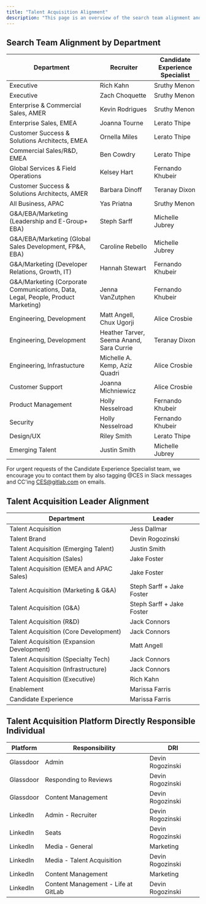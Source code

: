 ```yaml
---
title: "Talent Acquisition Alignment"
description: "This page is an overview of the search team alignment and the talent acquisition platform directly responsible individual in talent acquisition operations and talent brand."
---
```


## Search Team Alignment by Department

| Department                    | Recruiter   | Candidate Experience Specialist    |
|--------------------------|-----------------|-------------------------------------|
| Executive          | Rich Kahn    | Sruthy Menon  |
| Executive          | Zach Choquette   | Sruthy Menon  |
| Enterprise & Commercial Sales, AMER | Kevin Rodrigues |Sruthy Menon |
| Enterprise Sales, EMEA | Joanna Tourne | Lerato Thipe |
| Customer Success & Solutions Architects, EMEA | Ornella Miles | Lerato Thipe |
| Commercial Sales/R&D, EMEA | Ben Cowdry | Lerato Thipe |
| Global Services & Field Operations | Kelsey Hart  | Fernando Khubeir |
| Customer Success & Solutions Architects, AMER | Barbara Dinoff |  Teranay Dixon |
| All Business, APAC | Yas Priatna  | Sruthy Menon |
| G&A/EBA/Marketing (Leadership and E-Group+ EBA) | Steph Sarff | Michelle Jubrey |
| G&A/EBA/Marketing (Global Sales Development, FP&A, EBA) | Caroline Rebello |  Michelle Jubrey |
| G&A/Marketing (Developer Relations, Growth, IT) | Hannah Stewart  | Fernando Khubeir |
| G&A/Marketing (Corporate Communications, Data, Legal, People, Product Marketing) | Jenna VanZutphen  | Fernando Khubeir |
| Engineering, Development | Matt Angell, Chux Ugorji | Alice Crosbie |
| Engineering, Development | Heather Tarver, Seema Anand, Sara Currie | Teranay Dixon |
| Engineering, Infrastucture   | Michelle A. Kemp, Aziz Quadri | Alice Crosbie  |
| Customer Support | Joanna Michniewicz  |  Alice Crosbie |
| Product Management | Holly Nesselroad | Fernando Khubeir |
| Security | Holly Nesselroad | Fernando Khubeir |
| Design/UX  | Riley Smith | Lerato Thipe  |
| Emerging Talent  | Justin Smith | Michelle Jubrey  |

For urgent requests of the Candidate Experience Specialist team, we encourage you to contact them by also tagging @CES in Slack messages and CC'ing CES@gitlab.com on emails.

## Talent Acquisition Leader Alignment

| Department                    | Leader      |
|--------------------------|-----------------|
| Talent Acquisition         | Jess Dallmar |
| Talent Brand | Devin Rogozinski |
| Talent Acquisition (Emerging Talent)| Justin Smith |
| Talent Acquisition (Sales) | Jake Foster|
| Talent Acquisition (EMEA and APAC Sales) | Jake Foster |
| Talent Acquisition (Marketing & G&A) | Steph Sarff + Jake Foster |
| Talent Acquisition (G&A) | Steph Sarff + Jake Foster |
| Talent Acquisition (R&D) | Jack Connors |
| Talent Acquisition (Core Development) | Jack Connors |
| Talent Acquisition (Expansion Development) | Matt Angell |
| Talent Acquisition (Specialty Tech) | Jack Connors|
| Talent Acquisition (Infrastructure) | Jack Connors |
| Talent Acquisition (Executive) | Rich Kahn |
| Enablement | Marissa Farris |
| Candidate Experience | Marissa Farris |

## Talent Acquisition Platform Directly Responsible Individual

| Platform                    | Responsibility        | DRI     |
|--------------------------|-----------------|-----------------|
| Glassdoor | Admin  | Devin Rogozinski |
| Glassdoor | Responding to Reviews  | Devin Rogozinski |
| Glassdoor | Content Management | Devin Rogozinski |
| LinkedIn | Admin - Recruiter  | Devin Rogozinski |
| LinkedIn | Seats | Devin Rogozinski |
| LinkedIn | Media - General | Marketing |
| LinkedIn | Media - Talent Acquisition | Devin Rogozinski |
| LinkedIn | Content Management | Marketing |
| LinkedIn | Content Management - Life at GitLab | Devin Rogozinski |
